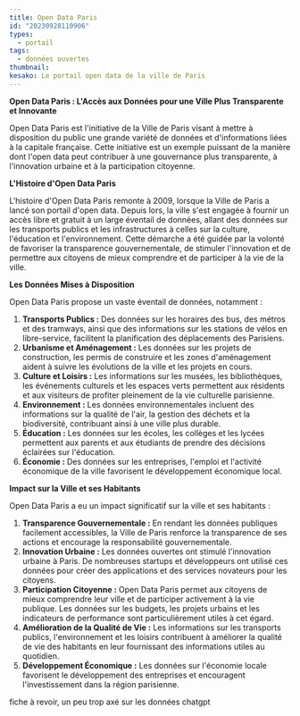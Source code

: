 ```yaml
---
title: Open Data Paris
id: "20230928110906"
types:
  - portail
tags:
  - données ouvertes
thumbnail:
kesako: Le portail open data de la ville de Paris
---
```


**Open Data Paris : L'Accès aux Données pour une Ville Plus Transparente et Innovante**

Open Data Paris est l'initiative de la Ville de Paris visant à mettre à disposition du public une grande variété de données et d'informations liées à la capitale française. Cette initiative est un exemple puissant de la manière dont l'open data peut contribuer à une gouvernance plus transparente, à l'innovation urbaine et à la participation citoyenne. 

**L'Histoire d'Open Data Paris**

L'histoire d'Open Data Paris remonte à 2009, lorsque la Ville de Paris a lancé son portail d'open data. Depuis lors, la ville s'est engagée à fournir un accès libre et gratuit à un large éventail de données, allant des données sur les transports publics et les infrastructures à celles sur la culture, l'éducation et l'environnement. Cette démarche a été guidée par la volonté de favoriser la transparence gouvernementale, de stimuler l'innovation et de permettre aux citoyens de mieux comprendre et de participer à la vie de la ville.

**Les Données Mises à Disposition**

Open Data Paris propose un vaste éventail de données, notamment :

1.  **Transports Publics :** Des données sur les horaires des bus, des métros et des tramways, ainsi que des informations sur les stations de vélos en libre-service, facilitent la planification des déplacements des Parisiens.
2.  **Urbanisme et Aménagement :** Les données sur les projets de construction, les permis de construire et les zones d'aménagement aident à suivre les évolutions de la ville et les projets en cours.
3.  **Culture et Loisirs :** Les informations sur les musées, les bibliothèques, les événements culturels et les espaces verts permettent aux résidents et aux visiteurs de profiter pleinement de la vie culturelle parisienne.
4.  **Environnement :** Les données environnementales incluent des informations sur la qualité de l'air, la gestion des déchets et la biodiversité, contribuant ainsi à une ville plus durable.
5.  **Éducation :** Les données sur les écoles, les collèges et les lycées permettent aux parents et aux étudiants de prendre des décisions éclairées sur l'éducation.
6.  **Économie :** Des données sur les entreprises, l'emploi et l'activité économique de la ville favorisent le développement économique local.

**Impact sur la Ville et ses Habitants**

Open Data Paris a eu un impact significatif sur la ville et ses habitants :

1.  **Transparence Gouvernementale :** En rendant les données publiques facilement accessibles, la Ville de Paris renforce la transparence de ses actions et encourage la responsabilité gouvernementale.
2.  **Innovation Urbaine :** Les données ouvertes ont stimulé l'innovation urbaine à Paris. De nombreuses startups et développeurs ont utilisé ces données pour créer des applications et des services novateurs pour les citoyens.
3.  **Participation Citoyenne :** Open Data Paris permet aux citoyens de mieux comprendre leur ville et de participer activement à la vie publique. Les données sur les budgets, les projets urbains et les indicateurs de performance sont particulièrement utiles à cet égard.
4.  **Amélioration de la Qualité de Vie :** Les informations sur les transports publics, l'environnement et les loisirs contribuent à améliorer la qualité de vie des habitants en leur fournissant des informations utiles au quotidien.
5.  **Développement Économique :** Les données sur l'économie locale favorisent le développement des entreprises et encouragent l'investissement dans la région parisienne.

fiche à revoir, un peu trop axé sur les données chatgpt
